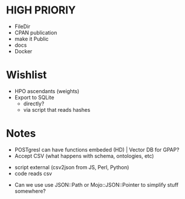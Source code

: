 # HIGH PRIORIY
* FileDir
* CPAN publication
* make it Public
* docs
* Docker
  
# Wishlist
* HPO ascendants (weights)
* Export to SQLite
  - directly?
  - via script that reads hashes

# Notes
* POSTgresl can have functions embeded (HD) | Vector DB for GPAP?
* Accept CSV (what happens with schema, ontologies, etc)
 - script external (csv2json from JS, Perl, Python)
 - code reads csv
* Can we use use JSON::Path or Mojo::JSON::Pointer to simplify stuff somewhere?
